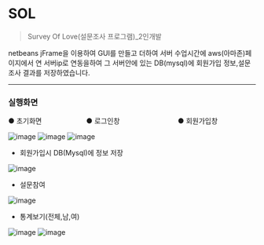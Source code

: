 # SOL
> Survey Of Love(설문조사 프로그램)_2인개발

netbeans jFrame을 이용하여 GUI를 만들고 더하여 서버 수업시간에 aws(아마존)페이지에서 연 서버ip로 연동을하여 그 서버안에 있는 DB(mysql)에 
회원가입 정보,설문조사 결과를 저장하였습니다. 

---

### 실행화면

● 초기화면 &nbsp;&nbsp;&nbsp;&nbsp;&nbsp;&nbsp;&nbsp;&nbsp;&nbsp;&nbsp;&nbsp;&nbsp;&nbsp;&nbsp;&nbsp; &nbsp;&nbsp;&nbsp;&nbsp;&nbsp; ● 로그인창 &nbsp;&nbsp;&nbsp;&nbsp;&nbsp;&nbsp;&nbsp;&nbsp;&nbsp;&nbsp;&nbsp;&nbsp;&nbsp;&nbsp;&nbsp;&nbsp;&nbsp;&nbsp;&nbsp;&nbsp;&nbsp;&nbsp;&nbsp;&nbsp;&nbsp;&nbsp;&nbsp;&nbsp; ● 회원가입창

![image](https://user-images.githubusercontent.com/51051370/68189064-f25ca280-ffed-11e9-85cc-e77fda0cea72.png) ![image](https://user-images.githubusercontent.com/51051370/68189112-0bfdea00-ffee-11e9-9df0-e9a6cec3d921.png) ![image](https://user-images.githubusercontent.com/51051370/68189147-20da7d80-ffee-11e9-8370-4b24a3e6eb0c.png) <br>

- 회원가입시 DB(Mysql)에 정보 저장

![image](https://user-images.githubusercontent.com/51051370/68189499-c68dec80-ffee-11e9-9278-1ca9b68dd5e2.png)

- 설문참여

![image](https://user-images.githubusercontent.com/51051370/68189645-1f5d8500-ffef-11e9-8526-17d9c5270cfe.png)

- 통계보기(전체,남,여)

![image](https://user-images.githubusercontent.com/51051370/68189877-aa3e7f80-ffef-11e9-8610-27909a0024d5.png)
![image](https://user-images.githubusercontent.com/51051370/68189888-b0346080-ffef-11e9-9e09-24c79653b7ce.png)
